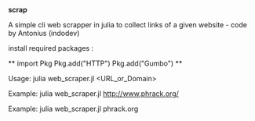 **scrap**

A simple cli web scrapper in julia to collect links of a given website - code by Antonius (indodev)

install required packages : 

**
import Pkg
Pkg.add("HTTP")
Pkg.add("Gumbo")
**


Usage: julia web_scraper.jl <URL_or_Domain>
    
Example: julia web_scraper.jl http://www.phrack.org/
    
Example: julia web_scraper.jl phrack.org

